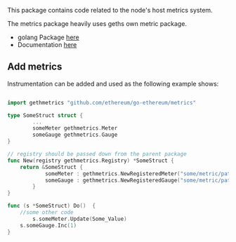 This package contains code related to the node's host metrics system.

The metrics package heavily uses geths own metric package.
- golang Package [here](https://github.com/ethereum/go-ethereum/tree/master/metrics)
- Documentation [here](https://geth.ethereum.org/docs/interface/metrics)


## Add metrics

Instrumentation can be added and used as the following example shows:

```go

import gethmetrics "github.com/ethereum/go-ethereum/metrics"

type SomeStruct struct {
        ...
        someMeter gethmetrics.Meter
        someGauge gethmetrics.Gauge
}

// registry should be passed down from the parent package
func New(registry gethmetrics.Registry) *SomeStruct {
	return &SomeStruct {
            someMeter : gethmetrics.NewRegisteredMeter("some/metric/path", registry),
            someGauge : gethmetrics.NewRegisteredGauge("some/metric/path", registry), 
        }
}

func (s *SomeStruct) Do()  {
	//some other code
        s.someMeter.Update(Some_Value)
	s.someGauge.Inc(1)
}

```